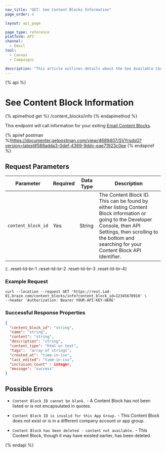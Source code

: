 ```yaml
---
nav_title: "GET: See Content Blocks Information"
page_order: 4

layout: api_page

page_type: reference
platform: API
channel:
  - Email
tool:
  - Canvas
  - Campaigns

description: "This article outlines details about the See Available Content Blocks Information Braze endpoint."
---
```


{% api %}
# See Content Block Information
{% apimethod get %}
/content_blocks/info
{% endapimethod %}

This endpoint will call information for your exiting [Email Content Blocks]({{site.baseurl}}/user_guide/engagement_tools/templates_and_media/content_blocks/).

{% apiref postman %}https://documenter.getpostman.com/view/4689407/SVYrsdsG?version=latest#589adda3-0def-4369-9ddc-eae71923c0ee {% endapiref %}

## Request Parameters

| Parameter | Required | Data Type | Description |
|---|---|---|---|
| `content_block_id`  | Yes | String | The Content Block ID. This can be found by either listing Content Block information or going to the Developer Console, then API Settings, then scrolling to the bottom and searching for your Content Block API Identifier.|
{: .reset-td-br-1 .reset-td-br-2 .reset-td-br-3  .reset-td-br-4}

### Example Request
```
curl --location --request GET 'https://rest.iad-01.braze.com/content_blocks/info?content_block_id=12345678910' \
--header 'Authorization: Bearer YOUR-API-KEY-HERE'
```

### Successful Response Properties
```json
{
  "content_block_id": "string",
  "name": "string",
  "content": "string",
  "description": "string",
  "content_type": "html or text",
  "tags":  "array of strings",
  "created_at": "time-in-iso",
  "last_edited": "time-in-iso",
  "inclusion_count" : integer,
  "message": "success"
}
```

## Possible Errors
- `Content Block ID cannot be blank.` - A Content Block has not been listed or is not encapsulated in quotes.

- `Content Block ID is invalid for this App Group.` - This Content Block does not exist or is in a different company account or app group.

- `Content Block has been deleted - content not available.` - This Content Block, though it may have existed earlier, has been deleted.

{% endapi %}
